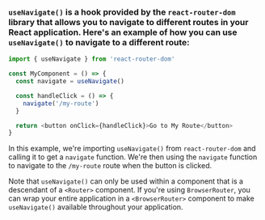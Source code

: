 ### `useNavigate()` is a hook provided by the `react-router-dom` library that allows you to navigate to different routes in your React application. Here's an example of how you can use `useNavigate()` to navigate to a different route:

```javascript
import { useNavigate } from 'react-router-dom'

const MyComponent = () => {
  const navigate = useNavigate()

  const handleClick = () => {
    navigate('/my-route')
  }

  return <button onClick={handleClick}>Go to My Route</button>
}
```

In this example, we're importing `useNavigate()` from `react-router-dom` and calling it to get a `navigate` function. We're then using the `navigate` function to navigate to the `/my-route` route when the button is clicked.

Note that `useNavigate()` can only be used within a component that is a descendant of a `<Router>` component. If you're using `BrowserRouter`, you can wrap your entire application in a `<BrowserRouter>` component to make `useNavigate()` available throughout your application.
